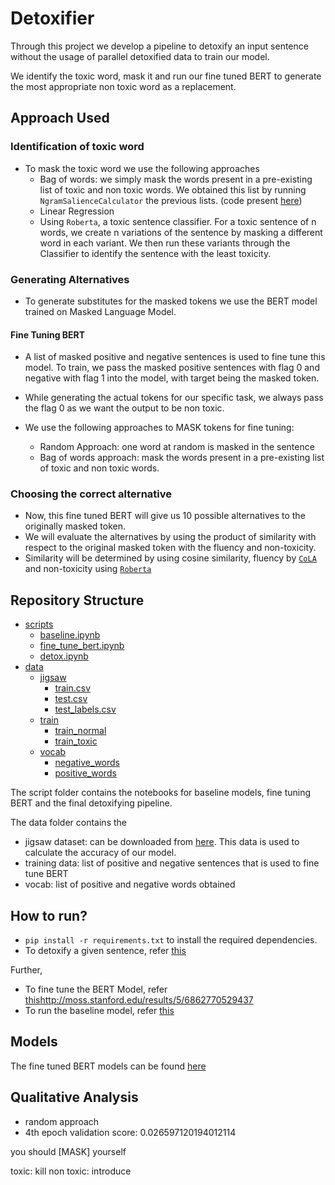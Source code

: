 # Detoxifier

Through this project we develop a pipeline to detoxify an input sentence without the usage of parallel detoxified data to train our model. 

We identify the toxic word, mask it and run our fine tuned BERT to generate the most appropriate non toxic word as a replacement. 

## Approach Used

### Identification of toxic word
- To mask the toxic word we use the following approaches
    - Bag of words: we simply mask the words present in a pre-existing list of toxic and non toxic words. We obtained this list by running `NgramSalienceCalculator` the previous lists. (code present [here](./script/detox.ipynb))
    - Linear Regression
    - Using `Roberta`, a toxic sentence classifier. For a toxic sentence of n words, we create n variations of the sentence by masking a different word in each variant. We then run these variants through the Classifier to identify the sentence with the least toxicity.

### Generating Alternatives 
- To generate substitutes for the masked tokens we use the BERT model trained on Masked Language Model. 

#### Fine Tuning BERT

- A list of masked positive and negative sentences is used to fine tune this model. To train, we pass the masked positive sentences with flag 0 and negative with flag 1 into the model, with target being the masked token. 

- While generating the actual tokens for our specific task, we always pass the flag 0 as we want the output to be non toxic.

- We use the following approaches to MASK tokens for fine tuning:
    - Random Approach: one word at random is masked in the sentence
    - Bag of words approach: mask the words present in a pre-existing list of toxic and non toxic words.

### Choosing the correct alternative

- Now, this fine tuned BERT will give us 10 possible alternatives to the originally masked token.
- We will evaluate the alternatives by using the product of similarity with respect to the original masked token with the fluency and non-toxicity.
- Similarity will be determined by using cosine similarity, fluency by [`CoLA`](https://nyu-mll.github.io/CoLA/) and non-toxicity using [`Roberta`](https://huggingface.co/SkolkovoInstitute/roberta_toxicity_classifier)

## Repository Structure

 * [scripts](./scripts)
   * [baseline.ipynb](./scripts/baseline.ipynb)
   * [fine_tune_bert.ipynb](./scripts/fine_tune_bert.ipynb)
   * [detox.ipynb](./scripts/detox.ipynb)
 * [data](./data)
   * [jigsaw](./data/jigsaw/)
        * [train.csv](./data/jigsaw/train.csv)
        * [test.csv](./data/jigsaw/test.csv)
        * [test_labels.csv](./data/jigsaw/test_labels.csv)
   * [train](./data/train/)
        * [train_normal](./data/train/train_normal)
        * [train_toxic](./data/train/train_toxic)
   * [vocab](./data/vocab/)
        * [negative_words](./data/vocab/negative_words.txt)
        * [positive_words](./data/vocab/positive_words.txt)

The script folder contains the notebooks for baseline models, fine tuning BERT and the final detoxifying pipeline. 

The data folder contains the 
- jigsaw dataset: can be downloaded from [here](https://www.kaggle.com/c/jigsaw-toxic-comment-classification-challenge). This data is used to calculate the accuracy of our model.
- training data: list of positive and negative sentences that is used to fine tune BERT
- vocab: list of positive and negative words obtained


## How to run?

- `pip install -r requirements.txt` to install the required dependencies.
- To detoxify a given sentence, refer [this](./scripts/detox.ipynb)

Further,
-  To fine tune the BERT Model, refer [this](./scripts/fine_tune_bert.ipynb)http://moss.stanford.edu/results/5/6862770529437
- To run the baseline model, refer [this](./scripts/baseline.ipynb)

## Models

The fine tuned BERT models can be found [here]()

## Qualitative Analysis



- random approach
- 4th epoch
validation score: 0.026597120194012114

you should [MASK] yourself

toxic: kill
non toxic: introduce